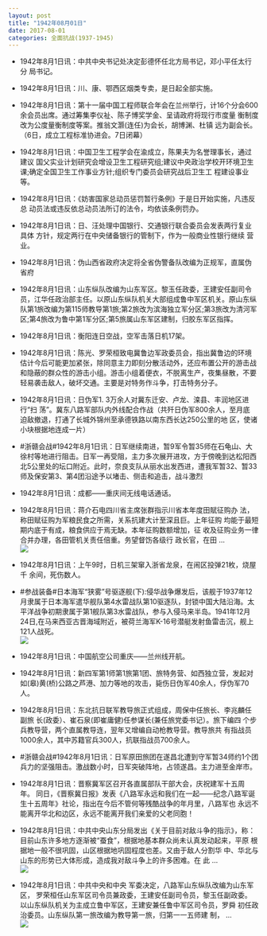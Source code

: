 ```yaml
---
layout: post
title: "1942年08月01日"
date: 2017-08-01
categories: 全面抗战(1937-1945)
---
```


<meta name="referrer" content="no-referrer" />

- 1942年8月1日讯：中共中央书记处决定彭德怀任北方局书记，邓小平任太行分 局书记。 

- 1942年8月1日讯：川、康、鄂西区烟类专卖，是日起全部实施。 

- 1942年8月1日讯：第十一届中国工程师联合年会在兰州举行，计16个分会600 余会员出席。通过筹集李仪祉、陈子博奖学金、呈请政府将现行市度量 衡制度改为公度量衡制度等案。推翁文灏(连任)为会长，胡博渊、杜镇 远为副会长。（6日，成立工程标准协进会。7日闭幕） 

- 1942年8月1日讯：中国卫生工程学会在渝成立，陈果夫为名誉理事长，通过建议 国父实业计划研究会增设卫生工程研究组;建议中央政治学校开环境卫生课;确定全国卫生工作事业方针;组织专门委员会研究战后卫生工 程建设事业等。 

- 1942年8月1日讯：《妨害国家总动员惩罚暂行条例》于是日开始实施，凡违反总 动员法或违反依总动员法所订的法令，均依该条例罚办。 

- 1942年8月1日讯：日、汪处理中国银行、交通银行联合委员会发表两行复业具体 方针，规定两行在中央储备银行的管制下，作为一般商业性银行继续 营业。 

- 1942年8月1日讯：伪山西省政府决定将全省伪警备队改编为正规军，直属伪省府 

- 1942年8月1日讯：山东纵队改编为山东军区。黎玉任政委，王建安任副司令员，江华任政治部主任。以原山东纵队机关大部组成鲁中军区机关。原山东纵队第1旅改编为第115师教导第1旅;第2旅改为滨海独立军分区;第3旅改为清河军区;第4旅改为鲁中第1军分区;第5旅属山东军区建制，归胶东军区指挥。 

- 1942年8月1日讯：衡阳连日空战，空军击落日机17架。 

- 1942年8月1日讯：陈光、罗荣桓致电冀鲁边军政委员会，指出冀鲁边的环境估计今后可能更加紧张，除同意主力即刻分散活动外，还应布置公开的游击战和隐蔽的群众性的游击小组。游击小组着便衣，不脱离生产，夜集昼散，不要轻易袭击敌人，破坏交通。主要是对特务作斗争，打击特务分子。 

- 1942年8月1日讯：日伪军1. 3万余人对冀东迁安、卢龙、滦县、丰润地区进行“扫 荡”。冀东八路军部队内外线配合作战（共歼日伪军800余人，至月底 迫敌撤退，打通了长城外锦州至承德铁路以南东西长达250公里的地 区，使诸小块根据地连成一片） 

- #浙赣会战#1942年8月1日讯：日军继续南进，暂9军令暂35师在石龟山、大徐村等地进行阻击。日军一再受阻，主力多次展开进攻，方于傍晚到达松阳西北5公里处的坛口附近。此时，奈良支队从丽水出发西进，遭我军暂32、暂33师及保安第3、第4团沿途予以堵击、侧击和追击，战斗激烈 

- 1942年8月1日讯：成都——重庆间无线电话通话。 

- 1942年8月1日讯：蒋介石电四川省主席张群指示川省本年度田賦征购办 法，称田赋征购为军粮民食之所需，关系抗建大计至深且巨。上年征购 均能于最短期内底于有成，粮食供应于焉无缺。本年征购数额增加，征 收及征购业务一律合并办理，各田管机关责任倍重。务望督饬各级行 政长官，在田 ... <br/><img src="https://wx2.sinaimg.cn/large/aca367d8ly1fi41icq49uj20c80ay0su.jpg" />

- 1942年8月1日讯：上午9时，日机三架窜入浙省龙泉，在闹区投弹21枚，烧屋千 余间，死伤数人。 

- #参战装备#日本海军“狭雾”号驱逐舰(下):侵华战争爆发后，该舰于1937年12月隶属于日本海军遣华舰队第4水雷战队第10驱逐队，封锁中国大陆沿海。太平洋战争初期隶属于第1舰队第3水雷战队，参与入侵马来半岛。1941年12月24日,在马来西亚古晋海域附近，被荷兰海军K-16号潜艇发射鱼雷击沉，舰上121人战死。 <br/><img src="https://wx2.sinaimg.cn/large/aca367d8ly1fi3zrizd8sj20zk0n5n2n.jpg" />

- 1942年8月1日讯：中国航空公司重庆——兰州线开航。 

- 1942年8月1日讯：新四军第1师第1旅第1团、旅特务营、如西独立营，发起对如(皋)黄(桥)公路之芦港、加力等地的攻击，毙伤日伪军40余人，俘伪军70人。 

- 1942年8月1日讯：东北抗日联军教导旅正式组成，周保中任旅长、李兆麟任副旅 长(政委）、崔石泉(即崔庸健)任参谋长(兼任旅党委书记）。旅下编四 个步兵教导营，两个直属教导连，翌年又增编自动枪教导营。教导旅共 有指战员1000余人，其中苏籍官兵300人，抗联指战员700余人。 

- #浙赣会战#1942年8月1日讯：日军原田旅团在遂昌北遭到守军暂34师约1个团兵力的坚强阻击。激战数小时，日军突破阵地，占领遂昌。主力进至金岸市。 

- 1942年8月1日讯：晋察冀军区召开各直属部队干部大会，庆祝建军十五周年。 同日，《晋察冀日报》发表《八路军永远和我们在一起——纪念八路军诞 生十五周年》社论，指出在今后不管何等残酷战争的年月里，八路军也 永远不能离开华北和边区，永远不能离开我们亲爱的父老同胞！ 

- 1942年8月1日讯：中共中央山东分局发出《关于目前对敌斗争的指示》，称：目前山东许多地方逐渐被“蚕食”，根据地基本群众尚未认真发动起来，平原 根据地一般不很巩固，山区根据地巩固程度也差。又由于敌人分割华 中、华北与山东的形势已大体形成，造成我对敌斗争上的许多困难。在 此 ... <br/><img src="https://wx4.sinaimg.cn/large/aca367d8ly1fi3uk8fdlrj20c80bxmxa.jpg" />

- 1942年8月1日讯：中共中央和中央 军委决定，八路军山东纵队改编为山东军区， 罗荣桓任山东军区司令员兼政委，王建安任副司令员，黎玉任副政委。 以山东纵队机关为主成立鲁中军区，王建安兼任鲁中军区司令员，罗舜 初任政治委员。山东纵队第一旅改编为教导第一旅，归第一一五师建 制， ... <br/><img src="https://wx3.sinaimg.cn/large/aca367d8ly1fi3su14ezkj20c809zdfv.jpg" />

